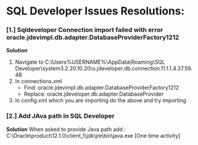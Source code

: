 # SQL Developer Issues Resolutions:

### [1.] Sqldeveloper Connection import failed with error oracle.jdevimpl.db.adapter.DatabaseProviderFactory1212
<b>Solution</b>
1. Navigate to C:\Users\%USERNAME%\AppData\Roaming\SQL Developer\system3.2.20.10.20\o.jdeveloper.db.connection.11.1.1.4.37.59.48
2. In connections.xml 
   - Find: oracle.jdevimpl.db.adapter.DatabaseProviderFactory1212
   - Replace: oracle.jdeveloper.db.adapter.DatabaseProvider
3. In config.xml which you are importing do the above and try importing

### [2.] Add JAva path in SQL Developer
<b>Solution</b>
When asked to provide Java path add : C:\Oracle\product\12.1.0\client_1\jdk\jre\bin\java.exe [One time activity]
